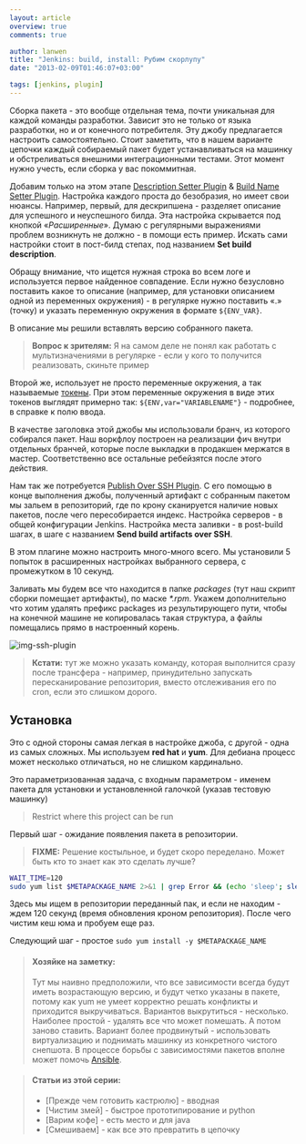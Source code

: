 ```yaml
---
layout: article
overview: true
comments: true

author: lanwen
title: "Jenkins: build, install: Рубим скорлупу"
date: "2013-02-09T01:46:07+03:00"

tags: [jenkins, plugin]
---
```


Сборка пакета - это вообще отдельная тема, почти уникальная для каждой команды разработки.
Зависит это не только от языка разработки, но и от конечного потребителя. Эту джобу
предлагается настроить самостоятельно. Стоит заметить, что в нашем варианте цепочки каждый
собираемый пакет будет устанавливаться на машинку и обстреливаться внешними интеграционными
тестами. Этот момент нужно учесть, если сборка у вас покоммитная. 

<!--more-->

Добавим только на этом этапе [Description Setter Plugin][4] & [Build Name Setter Plugin][5].
Настройка каждого проста до безобразия, но имеет свои нюансы. Например, первый, для
дескрипшена - разделяет описание для успешного и неуспешного билда. Эта настройка скрывается
под кнопкой «*Расширенные*». Думаю с регулярными выражениями проблем возникнуть не должно - в
помощи есть пример. Искать сами настройки стоит в пост-билд степах, под названием **Set build description**.

Обращу внимание, что ищется нужная строка во всем логе и используется первое найденное совпадение.
Если нужно безусловно поставить какое то описание (например, для установки описанием одной из переменных окружения) -
в регулярке нужно поставить «.» (точку) и указать переменную окружения в формате `${ENV_VAR}`.

В описание мы решили вставлять версию собранного пакета.

> **Вопрос к зрителям:** Я на самом деле не понял как работать с мультизначениями в регулярке - если у кого то получится
реализовать, скиньте пример

Второй же, использует не просто переменные окружения, а так называемые [токены][6]. При этом
переменные окружения в виде этих токенов выглядят примерно так: `${ENV,var="VARIABLENAME"}` - подробнее, в справке к полю ввода.

В качестве заголовка этой джобы мы использовали бранч, из которого собирался пакет. Наш воркфлоу построен на реализации фич
внутри отдельных бранчей, которые после выкладки в продакшен мержатся в мастер.
Соответственно все остальные ребейзятся после этого действия.

Нам так же потребуется [Publish Over SSH Plugin][7]. С его помощью в конце выполнения джобы,
полученный артифакт с собранным пакетом мы зальем в репозиторий, где по крону сканируется
наличие новых пакетов, после чего пересобирается индекс. Настройка серверов - в общей
конфигурации Jenkins. Настройка места заливки - в post-build шагах, в шаге с названием **Send build artifacts over SSH**.

В этом плагине можно настроить много-много всего. Мы установили 5 попыток в расширенных настройках выбранного сервера, с
промежутком в 10 секунд.

Заливать мы будем все что находится в папке *packages*  (тут наш скрипт сборки помещает артифакты), по маске _\*.rpm_.
Укажем дополнительно что хотим удалять префикс packages из результирующего пути, чтобы на конечной машине не копировалась такая
структура, а файлы помещались прямо в настроенный корень.

![img-ssh-plugin][img_ssh-transfer]

> **Кстати:** тут же можно указать команду, которая выполнится сразу после трансфера - например, принудительно запускать
пересканирование репозитория, вместо отслеживания его по cron, если это слишком дорого.

## Установка
Это с одной стороны самая легкая в настройке джоба, с другой - одна из самых сложных.
Мы используем **red hat** и **yum**. Для дебиана процесс может несколько отличаться, но не
слишком кардинально.

Это параметризованная задача, с входным параметром - именем пакета для установки и
установленной галочкой (указав тестовую машинку)

>Restrict where this project can be run

Первый шаг - ожидание появления пакета в репозитории.

> **FIXME:** Решение костыльное, и будет скоро переделано. Может быть кто то знает как это сделать лучше?

```bash
WAIT_TIME=120
sudo yum list $METAPACKAGE_NAME 2>&1 | grep Error && (echo 'sleep'; sleep $WAIT_TIME; sudo yum clean metadata;) ||  echo 'Pack ok'
```

Здесь мы ищем в репозитории переданный пак, и если не находим - ждем 120 секунд (время
обновления кроном репозитория). После чего чистим кеш юма и пробуем еще раз.

Следующий шаг - простое `sudo yum install -y $METAPACKAGE_NAME`

> #### Хозяйке на заметку:
>Тут мы наивно предположили, что все зависимости всегда будут иметь возрастающую версию, и
будут четко указаны в пакете, потому как yum не умеет корректно решать конфликты и приходится
выкручиваться. Вариантов выкрутиться - несколько. Наиболее простой - удалять все что может
помешать. А потом заново ставить. Вариант более продвинутый - использовать виртуализацию и
поднимать машинку из конкретного чистого снепшота. 
В процессе борьбы с зависимостями пакетов вполне может помочь [Ansible][8]. 



> #### Статьи из этой серии:
>* [Прежде чем готовить кастрюлю] - вводная
>* [Чистим змей] - быстрое прототипирование и python
>* [Варим кофе] - есть место и для java
>* [Смешиваем] - как все это превратить в цепочку

  [img_ssh-transfer]: http://img-fotki.yandex.ru/get/9172/27441075.0/0_ecb13_ce9f5c6e_XL.png
  [4]: https://wiki.jenkins-ci.org/display/JENKINS/Description+Setter+Plugin
  [5]: https://wiki.jenkins-ci.org/display/JENKINS/Build+Name+Setter+Plugin
  [6]: https://wiki.jenkins-ci.org/display/JENKINS/Token+Macro+Plugin
  [7]: https://wiki.jenkins-ci.org/display/JENKINS/Publish+Over+SSH+Plugin
  [8]: http://www.ansibleworks.com/docs/#the-basics
